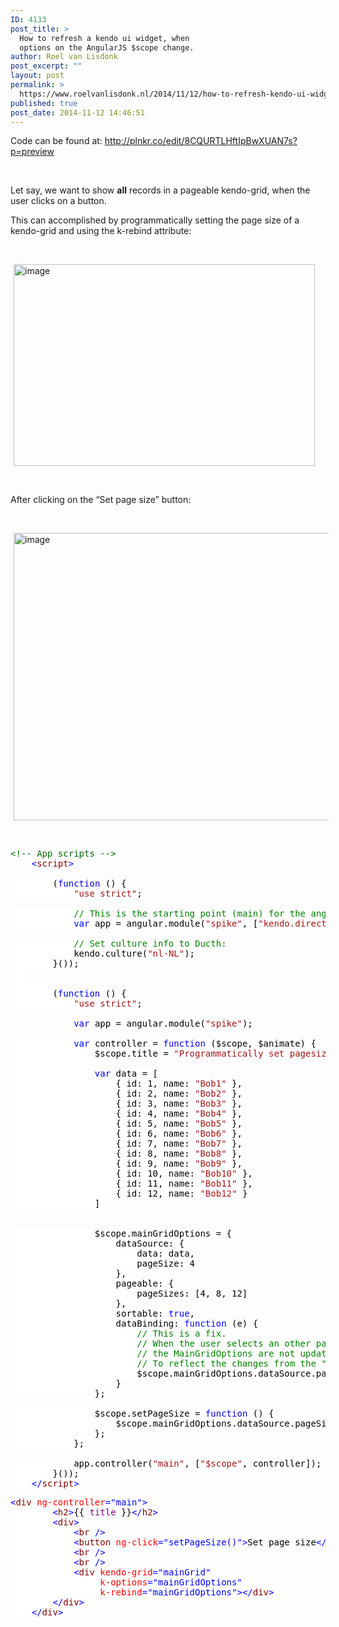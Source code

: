 ```yaml
---
ID: 4133
post_title: >
  How to refresh a kendo ui widget, when
  options on the AngularJS $scope change.
author: Roel van Lisdonk
post_excerpt: ""
layout: post
permalink: >
  https://www.roelvanlisdonk.nl/2014/11/12/how-to-refresh-kendo-ui-widget-when-options-on-the-angularjs-scope-change/
published: true
post_date: 2014-11-12 14:46:51
---
```

Code can be found at: <a title="http://plnkr.co/edit/8CQURTLHftIpBwXUAN7s?p=preview" href="http://plnkr.co/edit/8CQURTLHftIpBwXUAN7s?p=preview">http://plnkr.co/edit/8CQURTLHftIpBwXUAN7s?p=preview</a>

&nbsp;

Let say, we want to show <strong>all</strong> records in a pageable kendo-grid, when the user clicks on a button.

This can accomplished by programmatically setting the page size of a kendo-grid and using the k-rebind attribute:

&nbsp;

<a href="http://www.roelvanlisdonk.nl/wp-content/uploads/2014/11/image2.png" rel="lightbox"><img style="background-image: none; padding-top: 0px; padding-left: 0px; margin: 0px 5px; display: inline; padding-right: 0px; border: 0px;" title="image" src="http://www.roelvanlisdonk.nl/wp-content/uploads/2014/11/image_thumb2.png" alt="image" width="482" height="323" border="0" /></a>

&nbsp;

After clicking on the “Set page size” button:

&nbsp;

<a href="http://www.roelvanlisdonk.nl/wp-content/uploads/2014/11/image3.png" rel="lightbox"><img style="background-image: none; padding-top: 0px; padding-left: 0px; margin: 0px 5px; display: inline; padding-right: 0px; border: 0px;" title="image" src="http://www.roelvanlisdonk.nl/wp-content/uploads/2014/11/image_thumb3.png" alt="image" width="580" height="460" border="0" /></a>

&nbsp;
<pre class="code"><span style="background: white; color: #006400;">&lt;!-- App scripts --&gt;
    </span><span style="background: white; color: blue;">&lt;</span><span style="background: white; color: maroon;">script</span><span style="background: white; color: blue;">&gt;

        </span><span style="background: white; color: black;">(</span><span style="background: white; color: blue;">function </span><span style="background: white; color: black;">() {
            </span><span style="background: white; color: #a31515;">"use strict"</span><span style="background: white; color: black;">;

            </span><span style="background: white; color: green;">// This is the starting point (main) for the angular app.
            </span><span style="background: white; color: blue;">var </span><span style="background: white; color: black;">app = angular.module(</span><span style="background: white; color: #a31515;">"spike"</span><span style="background: white; color: black;">, [</span><span style="background: white; color: #a31515;">"kendo.directives"</span><span style="background: white; color: black;">]);

            </span><span style="background: white; color: green;">// Set culture info to Ducth:
            </span><span style="background: white; color: black;">kendo.culture(</span><span style="background: white; color: #a31515;">"nl-NL"</span><span style="background: white; color: black;">);
        }());
   
        </span><span style="background: white; color: black;">
        (</span><span style="background: white; color: blue;">function </span><span style="background: white; color: black;">() {
            </span><span style="background: white; color: #a31515;">"use strict"</span><span style="background: white; color: black;">;

            </span><span style="background: white; color: blue;">var </span><span style="background: white; color: black;">app = angular.module(</span><span style="background: white; color: #a31515;">"spike"</span><span style="background: white; color: black;">);

            </span><span style="background: white; color: blue;">var </span><span style="background: white; color: black;">controller = </span><span style="background: white; color: blue;">function </span><span style="background: white; color: black;">($scope, $animate) {
                $scope.title = </span><span style="background: white; color: #a31515;">"Programmatically set pagesize kendo grid."</span><span style="background: white; color: black;">;
                
                </span><span style="background: white; color: blue;">var </span><span style="background: white; color: black;">data = [
                    { id: 1, name: </span><span style="background: white; color: #a31515;">"Bob1" </span><span style="background: white; color: black;">},
                    { id: 2, name: </span><span style="background: white; color: #a31515;">"Bob2" </span><span style="background: white; color: black;">},
                    { id: 3, name: </span><span style="background: white; color: #a31515;">"Bob3" </span><span style="background: white; color: black;">},
                    { id: 4, name: </span><span style="background: white; color: #a31515;">"Bob4" </span><span style="background: white; color: black;">},
                    { id: 5, name: </span><span style="background: white; color: #a31515;">"Bob5" </span><span style="background: white; color: black;">},
                    { id: 6, name: </span><span style="background: white; color: #a31515;">"Bob6" </span><span style="background: white; color: black;">},
                    { id: 7, name: </span><span style="background: white; color: #a31515;">"Bob7" </span><span style="background: white; color: black;">},
                    { id: 8, name: </span><span style="background: white; color: #a31515;">"Bob8" </span><span style="background: white; color: black;">},
                    { id: 9, name: </span><span style="background: white; color: #a31515;">"Bob9" </span><span style="background: white; color: black;">},
                    { id: 10, name: </span><span style="background: white; color: #a31515;">"Bob10" </span><span style="background: white; color: black;">},
                    { id: 11, name: </span><span style="background: white; color: #a31515;">"Bob11" </span><span style="background: white; color: black;">},
                    { id: 12, name: </span><span style="background: white; color: #a31515;">"Bob12" </span><span style="background: white; color: black;">}
                ]


                $scope.mainGridOptions = {
                    dataSource: {
                        data: data,
                        pageSize: 4
                    },
                    pageable: {
                        pageSizes: [4, 8, 12]
                    },
                    sortable: </span><span style="background: white; color: blue;">true</span><span style="background: white; color: black;">,
                    dataBinding: </span><span style="background: white; color: blue;">function </span><span style="background: white; color: black;">(e) {
                        </span><span style="background: white; color: green;">// This is a fix.
                        // When the user selects an other page size in the "page size" dropdownlist, 
                        // the MainGridOptions are not updated.
                        // To reflect the changes from the "page size" dropdownlist, we set the "page size" manually here.
                        </span><span style="background: white; color: black;">$scope.mainGridOptions.dataSource.pageSize = e.sender.dataSource.pageSize();
                    }
                };

                $scope.setPageSize = </span><span style="background: white; color: blue;">function </span><span style="background: white; color: black;">() {
                    $scope.mainGridOptions.dataSource.pageSize = data.length;
                };
            };

            app.controller(</span><span style="background: white; color: #a31515;">"main"</span><span style="background: white; color: black;">, [</span><span style="background: white; color: #a31515;">"$scope"</span><span style="background: white; color: black;">, controller]);
        }());
    </span><span style="background: white; color: blue;">&lt;/</span><span style="background: white; color: maroon;">script</span><span style="background: white; color: blue;">&gt;</span></pre>
<pre class="code"><span style="background: white; color: blue;">&lt;</span><span style="background: white; color: maroon;">div </span><span style="background: white; color: red;">ng-controller</span><span style="background: white; color: blue;">="main"&gt;
        &lt;</span><span style="background: white; color: maroon;">h2</span><span style="background: white; color: blue;">&gt;</span><span style="background: white; color: black;">{{ </span><span style="background: white; color: purple;">title </span><span style="background: white; color: black;">}}</span><span style="background: white; color: blue;">&lt;/</span><span style="background: white; color: maroon;">h2</span><span style="background: white; color: blue;">&gt;
        &lt;</span><span style="background: white; color: maroon;">div</span><span style="background: white; color: blue;">&gt;
            &lt;</span><span style="background: white; color: maroon;">br </span><span style="background: white; color: blue;">/&gt;
            &lt;</span><span style="background: white; color: maroon;">button </span><span style="background: white; color: red;">ng-click</span><span style="background: white; color: blue;">="setPageSize()"&gt;</span><span style="background: white; color: black;">Set page size</span><span style="background: white; color: blue;">&lt;/</span><span style="background: white; color: maroon;">button</span><span style="background: white; color: blue;">&gt;
            &lt;</span><span style="background: white; color: maroon;">br </span><span style="background: white; color: blue;">/&gt;
            &lt;</span><span style="background: white; color: maroon;">br </span><span style="background: white; color: blue;">/&gt;
            &lt;</span><span style="background: white; color: maroon;">div </span><span style="background: white; color: red;">kendo-grid</span><span style="background: white; color: blue;">="mainGrid"
                 </span><span style="background: white; color: red;">k-options</span><span style="background: white; color: blue;">="mainGridOptions"
                 </span><span style="background: white; color: red;">k-rebind</span><span style="background: white; color: blue;">="mainGridOptions"&gt;&lt;/</span><span style="background: white; color: maroon;">div</span><span style="background: white; color: blue;">&gt;
        &lt;/</span><span style="background: white; color: maroon;">div</span><span style="background: white; color: blue;">&gt;
    &lt;/</span><span style="background: white; color: maroon;">div</span><span style="background: white; color: blue;">&gt;</span></pre>